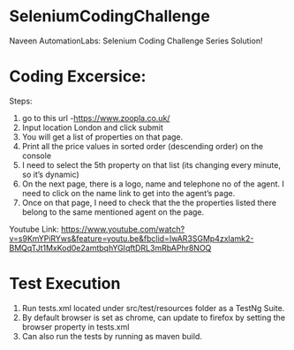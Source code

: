 # SeleniumCodingChallenge
Naveen AutomationLabs: Selenium Coding Challenge Series Solution!

# Coding Excersice:
Steps:
1) go to this url -https://www.zoopla.co.uk/
2) Input location London and click submit
3) You will get a list of properties on that page. 
4) Print all the price values in sorted order (descending order) on the console
5) I need to select the 5th property on that list (its changing every minute, so it’s dynamic) 
6) On the next page, there is a logo, name and telephone no of the agent. I need to click on the name link to get into the agent’s page.
7) Once on that page, I need to check that the the properties listed there belong to the same mentioned agent on the page.

Youtube Link: https://www.youtube.com/watch?v=s9KmYPiRYws&feature=youtu.be&fbclid=IwAR3SGMp4zxlamk2-BMQqTJt1MxKod0e2amtbqhYGIqftDRL3mRbAPhr8NOQ

# Test Execution
1. Run tests.xml located under src/test/resources folder as a TestNg Suite.
2. By default browser is set as chrome, can update to firefox by setting the browser property in tests.xml
3. Can also run the tests by running as maven build.
